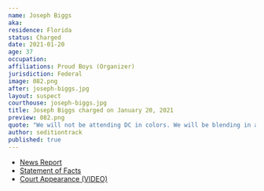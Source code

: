 ```yaml
---
name: Joseph Biggs
aka:
residence: Florida
status: Charged
date: 2021-01-20
age: 37
occupation:
affiliations: Proud Boys (Organizer)
jurisdiction: Federal
image: 082.png
after: joseph-biggs.jpg
layout: suspect
courthouse: joseph-biggs.jpg
title: Joseph Biggs charged on January 20, 2021
preview: 082.png
quote: "We will not be attending DC in colors. We will be blending in as one of you. You won’t see us. You’ll even think we are you...We are going to smell like you, move like you, and look like you."
author: seditiontrack
published: true
---
```


- [News Report](https://www.thedailybeast.com/joseph-biggs-proud-boys-leader-arrested-for-storming-us-capitol)
- [Statement of Facts](https://www.justice.gov/opa/page/file/1357251/download)
- [Court Appearance (VIDEO)](https://www.youtube.com/watch?v=G9hkJRbSptI)
